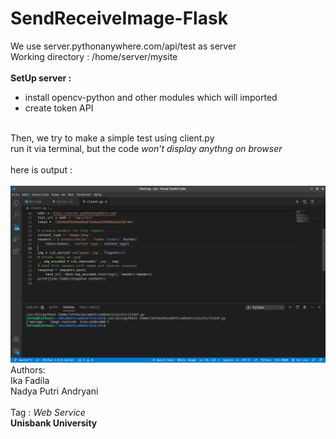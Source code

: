 # SendReceiveImage-Flask

We use server.pythonanywhere.com/api/test as server
<br>
Working directory : /home/server/mysite <br>
<br>
<strong>SetUp server :</strong>
- install opencv-python and other modules which will imported
- create token API
<br>
Then, we try to make a simple test using client.py  <br>
run it via terminal, but the code <em>won't display anythng on browser</em> <br>
<br>
here is output :  <br>
<br>
<img src="test.png"/>
<br>
Authors:  <br>
Ika Fadila  <br>
Nadya Putri Andryani  <br>
<br>
Tag : <em>Web Service</em>  <br>
<strong>Unisbank University</strong>
